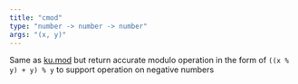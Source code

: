```yaml
---
title: "cmod"
type: "number -> number -> number"
args: "(x, y)"
---
```


Same as [ku.mod](#ku-mod) but return accurate modulo operation
in the form of `((x % y) + y) % y` to support operation on negative
numbers
